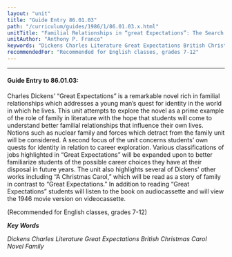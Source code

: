 ```yaml
---
layout: "unit"
title: "Guide Entry 86.01.03"
path: "/curriculum/guides/1986/1/86.01.03.x.html"
unitTitle: "Familial Relationships in “great Expectations”: The Search for Identity"
unitAuthor: "Anthony P. Franco"
keywords: "Dickens Charles Literature Great Expectations British Christmas Carol Novel Family"
recommendedFor: "Recommended for English classes, grades 7-12"
---
```

<body>
<hr/>
<h4>
Guide Entry to 86.01.03:
</h4>
Charles Dickens’ “Great Expectations” is a remarkable novel rich in familial relationships which addresses a young man’s quest for identity in the world in which he lives. This unit attempts to explore the novel as a prime example of the role of family in literature with the hope that students will come to understand better familial relationships that influence their own lives. Notions such as nuclear family and forces which detract from the family unit will be considered. A second focus of the unit concerns students’ own quests for identity in relation to career exploration. Various classifications of jobs highlighted in “Great Expectations” will be expanded upon to better familiarize students of the possible career choices they have at their disposal in future years. The unit also highlights several of Dickens’ other works including “A Christmas Carol,” which will be read as a story of family in contrast to “Great Expectations.” In addition to reading “Great Expectations” students will listen to the book on audiocassette and will view the 1946 movie version on videocassette.
<p>
(Recommended for English classes, grades 7-12)
</p>
<p>
<b>
<i>
Key Words
</i>
</b>
<br/>
</p>
<p>
<i>
Dickens Charles Literature Great Expectations British Christmas Carol Novel Family
</i>
</p>
</body>
